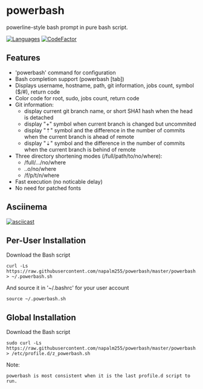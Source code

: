 # powerbash

powerline-style bash prompt in pure bash script.


[![Languages](https://img.shields.io/github/languages/top/napalm255/powerbash)](https://img.shields.io/github/languages/top/napalm255/powerbash)
[![CodeFactor](https://www.codefactor.io/repository/github/napalm255/powerbash/badge)](https://www.codefactor.io/repository/github/napalm255/powerbash)

## Features

* 'powerbash' command for configuration
* Bash completion support (powerbash [tab])
* Displays username, hostname, path, git information, jobs count, symbol ($/#), return code
* Color code for root, sudo, jobs count, return code
* Git information:
  * display current git branch name, or short SHA1 hash when the head is detached
  * display "+" symbol when current branch is changed but uncommited
  * display "⇡" symbol and the difference in the number of commits when the current branch is ahead of remote
  * display "⇣" symbol and the difference in the number of commits when the current branch is behind of remote
* Three directory shortening modes (/full/path/to/no/where):
  * /full/.../no/where
  * ..o/no/where
  * /f/p/t/n/where
* Fast execution (no noticable delay)
* No need for patched fonts

## Asciinema
[![asciicast](https://asciinema.org/a/30836.png)](https://asciinema.org/a/30836)

## Per-User Installation

Download the Bash script

    curl -Ls https://raw.githubusercontent.com/napalm255/powerbash/master/powerbash.sh > ~/.powerbash.sh

And source it in '~/.bashrc' for your user account

    source ~/.powerbash.sh

## Global Installation

Download the Bash script

    sudo curl -Ls https://raw.githubusercontent.com/napalm255/powerbash/master/powerbash.sh > /etc/profile.d/z_powerbash.sh

Note:

    powerbash is most consistent when it is the last profile.d script to run.

